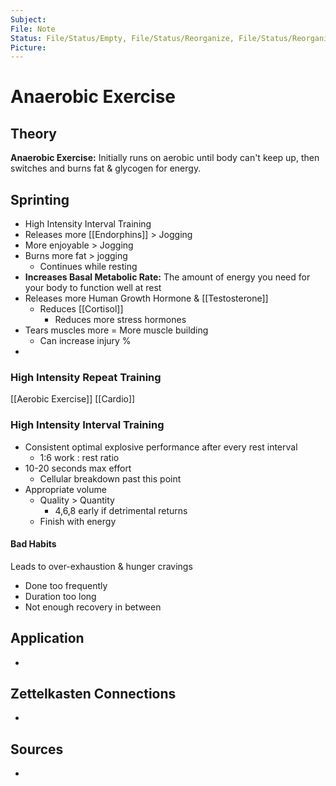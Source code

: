 ```yaml
---
Subject: 
File: Note
Status: File/Status/Empty, File/Status/Reorganize, File/Status/Reorganize, File/Status/Recategorize, File/Status/Summarize, File/Status/Structuralize
Picture: 
---
```


# Anaerobic Exercise

## Theory

**Anaerobic Exercise:** Initially runs on aerobic until body can't keep up, then switches and burns fat & glycogen for energy.




## Sprinting
- High Intensity Interval Training
- Releases more [[Endorphins]] > Jogging
- More enjoyable > Jogging
- Burns more fat > jogging
	- Continues while resting
- **Increases Basal Metabolic Rate:** The amount of energy you need for your body to function well at rest
- Releases more Human Growth Hormone & [[Testosterone]]
	- Reduces [[Cortisol]]
		- Reduces more stress hormones
- Tears muscles more = More muscle building
	- Can increase injury %
- 


### High Intensity Repeat Training



[[Aerobic Exercise]] [[Cardio]]



### High Intensity Interval Training 
- Consistent optimal explosive performance after every rest interval
	- 1:6 work : rest ratio
- 10-20 seconds max effort
	- Cellular breakdown past this point
- Appropriate volume
	- Quality > Quantity
		- 4,6,8
early if detrimental returns
	- Finish with energy
#### Bad Habits
Leads to over-exhaustion & hunger cravings
- Done too frequently
- Duration too long
- Not enough recovery in between



## Application
- 

## Zettelkasten Connections
- 

## Sources
- 






